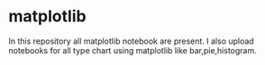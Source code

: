 # matplotlib
In this repository all matplotlib notebook are present.
I also upload notebooks for all type chart using matplotlib like bar,pie,histogram.
